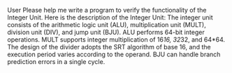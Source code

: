User
Please help me write a program to verify the functionality of the Integer Unit. 
Here is the description of the  Integer Unit:
The integer unit consists of the arithmetic logic unit (ALU), multiplication unit (MULT), division unit (DIV), and jump unit (BJU). ALU performs 64-bit integer operations. MULT supports integer multiplication of 16*16, 32*32, and 64*64. The design of the divider adopts the SRT algorithm of base 16, and the execution period varies according to the operand. BJU can handle branch prediction errors in a single cycle.